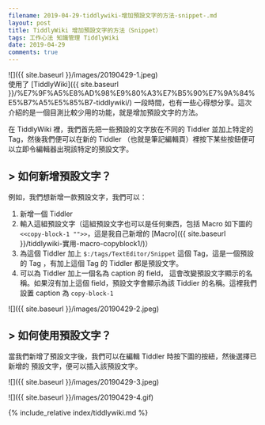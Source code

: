 ```yaml
---
filename: 2019-04-29-tiddlywiki-增加預設文字的方法-snippet-.md
layout: post
title: TiddlyWiki 增加預設文字的方法（Snippet）
tags: 工作心法 知識管理 TiddlyWiki
date: 2019-04-29
comments: true
---
```


![]({{ site.baseurl }}/images/20190429-1.jpeg)  
使用了 [TiddlyWiki]({{ site.baseurl }}/%E7%9F%A5%E8%AD%98%E9%80%A3%E7%B5%90%E7%9A%84%E5%B7%A5%E5%85%B7-tiddlywiki/) 一段時間，也有一些心得想分享。這次介紹的是一個目測比較少用的功能，就是增加預設文字的方法。

在 TiddlyWiki 裡，我們首先把一些預設的文字放在不同的 Tiddler 並加上特定的 Tag，然後我們便可以在新的 Tiddler （也就是筆記編輯頁）裡按下某些按鈕便可以立即令編輯器出現該特定的預設文字。

## > 如何新增預設文字？

例如，我們想新增一款預設文字，我們可以：

1. 新增一個 Tiddler
2. 輸入這組預設文字（這組預設文字也可以是任何東西，包括 Macro 如下圖的 `<<copy-block-1 "">>`，這是我自己新增的 [Macro]({{ site.baseurl }}/tiddlywiki-實用-macro-copyblock1/)）
3. 為這個 Tiddler 加上 `$:/tags/TextEditor/Snippet` 這個 Tag，這是一個預設的 Tag ，有加上這個 Tag 的 Tiddler 都是預設文字。
4. 可以為 Tiddler 加上一個名為 caption 的 field， 這會改變預設文字顯示的名稱。如果沒有加上這個 field，預設文字會顯示為該 Tiddier 的名稱。這裡我們設置 caption 為 `copy-block-1` 

![]({{ site.baseurl }}/images/20190429-2.jpeg)

## > 如何使用預設文字？

當我們新增了預設文字後，我們可以在編輯 Tiddler 時按下圖的按紐，然後選擇已新增的 預設文字，便可以插入該預設文字。

![]({{ site.baseurl }}/images/20190429-3.jpeg)

![]({{ site.baseurl }}/images/20190429-4.gif)


{% include_relative index/tiddlywiki.md %}